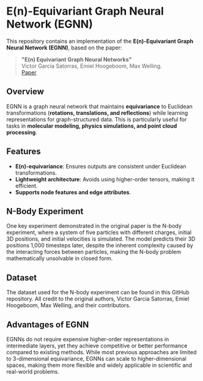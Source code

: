 # E(n)-Equivariant Graph Neural Network (EGNN)

This repository contains an implementation of the **E(n)-Equivariant Graph Neural Network (EGNN)**, based on the paper:

>**"E(n) Equivariant Graph Neural Networks"**  
> Victor Garcia Satorras, Emiel Hoogeboom, Max Welling.   
> [Paper](https://arxiv.org/abs/2102.09844)

## Overview

EGNN is a graph neural network that maintains **equivariance** to Euclidean transformations (**rotations, translations, and reflections**) while learning representations for graph-structured data. This is particularly useful for tasks in **molecular modeling, physics simulations, and point cloud processing**.

##  Features
- **E(n)-equivariance**: Ensures outputs are consistent under Euclidean transformations.
- **Lightweight architecture**: Avoids using higher-order tensors, making it efficient.
- **Supports node features and edge attributes**.

## N-Body Experiment

One key experiment demonstrated in the original paper is the N-body experiment, where a system of five particles with different charges, initial 3D positions, and initial velocities is simulated. The model predicts their 3D positions 1,000 timesteps later, despite the inherent complexity caused by the interacting forces between particles, making the N-body problem mathematically unsolvable in closed form.

## Dataset

The dataset used for the N-body experiment can be found in this GitHub repository. All credit to the original authors, Victor Garcia Satorras, Emiel Hoogeboom, Max Welling, and their contributors.

## Advantages of EGNN

EGNNs do not require expensive higher-order representations in intermediate layers, yet they achieve competitive or better performance compared to existing methods. While most previous approaches are limited to 3-dimensional equivariance, EGNNs can scale to higher-dimensional spaces, making them more flexible and widely applicable in scientific and real-world problems.

